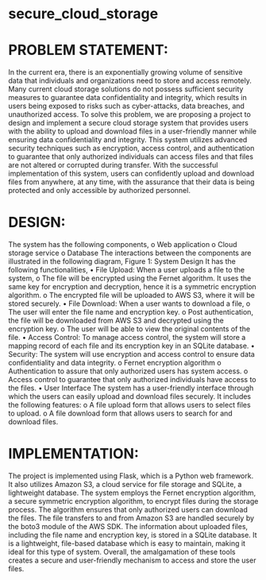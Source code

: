 # secure_cloud_storage
# PROBLEM STATEMENT:
In the current era, there is an exponentially growing volume of sensitive data that individuals and 
organizations need to store and access remotely. Many current cloud storage solutions do not 
possess sufficient security measures to guarantee data confidentiality and integrity, which results 
in users being exposed to risks such as cyber-attacks, data breaches, and unauthorized access. To 
solve this problem, we are proposing a project to design and implement a secure cloud storage 
system that provides users with the ability to upload and download files in a user-friendly manner 
while ensuring data confidentiality and integrity. This system utilizes advanced security techniques 
such as encryption, access control, and authentication to guarantee that only authorized individuals 
can access files and that files are not altered or corrupted during transfer. With the successful 
implementation of this system, users can confidently upload and download files from anywhere, 
at any time, with the assurance that their data is being protected and only accessible by authorized 
personnel.
# DESIGN:
The system has the following components,
o Web application
o Cloud storage service
o Database
The interactions between the components are illustrated in the following diagram,
Figure 1: System Design
It has the following functionalities,
• File Upload:
When a user uploads a file to the system,
o The file will be encrypted using the Fernet algorithm. It uses the same key for 
encryption and decryption, hence it is a symmetric encryption algorithm.
o The encrypted file will be uploaded to AWS S3, where it will be stored securely.
• File Download:
When a user wants to download a file,
o The user will enter the file name and encryption key.
o Post authentication, the file will be downloaded from AWS S3 and decrypted using 
the encryption key.
o The user will be able to view the original contents of the file.
• Access Control:
To manage access control, the system will store a mapping record of each file and its 
encryption key in an SQLite database. 
• Security:
The system will use encryption and access control to ensure data confidentiality and data 
integrity.
o Fernet encryption algorithm
o Authentication to assure that only authorized users has system access.
o Access control to guarantee that only authorized individuals have access to the files.
• User Interface
The system has a user-friendly interface through which the users can easily upload and 
download files securely. It includes the following features:
o A file upload form that allows users to select files to upload.
o A file download form that allows users to search for and download files.
# IMPLEMENTATION:
The project is implemented using Flask, which is a Python web framework. It also utilizes Amazon 
S3, a cloud service for file storage and SQLite, a lightweight database. The system employs the 
Fernet encryption algorithm, a secure symmetric encryption algorithm, to encrypt files during the 
storage process. The algorithm ensures that only authorized users can download the files. The file 
transfers to and from Amazon S3 are handled securely by the boto3 module of the AWS SDK. The 
information about uploaded files, including the file name and encryption key, is stored in a SQLite 
database. It is a lightweight, file-based database which is easy to maintain, making it ideal for this 
type of system. Overall, the amalgamation of these tools creates a secure and user-friendly 
mechanism to access and store the user files. 

